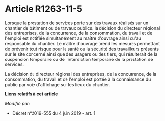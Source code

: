 # Article R1263-11-5

Lorsque la prestation de services porte sur des travaux réalisés sur un chantier de bâtiment ou de travaux publics, la
décision du directeur régional des entreprises, de la concurrence, de la consommation, du travail et de l'emploi est notifiée
simultanément au maître d'ouvrage ainsi qu'au responsable du chantier. Le maître d'ouvrage prend les mesures permettant de
prévenir tout risque pour la santé ou la sécurité des travailleurs présents sur le site concerné ainsi que des usagers ou des
tiers, qui résulterait de la suspension temporaire ou de l'interdiction temporaire de la prestation de services.

La décision du directeur régional des entreprises, de la concurrence, de la consommation, du travail et de l'emploi est
portée à la connaissance du public par voie d'affichage sur les lieux du chantier.

**Liens relatifs à cet article**

_Modifié par_:

  - Décret n°2019-555 du 4 juin 2019 - art. 1

